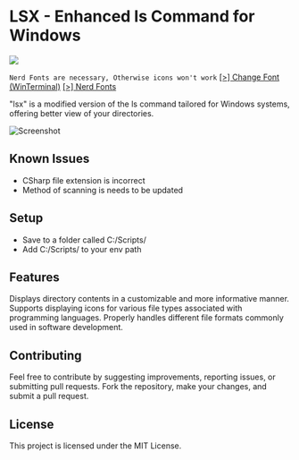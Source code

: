 # LSX - Enhanced ls Command for Windows

<img src="https://img.shields.io/badge/rust-%23000000.svg?&style=for-the-badge&logo=rust&logoColor=red" />

`
Nerd Fonts are necessary, Otherwise icons won't work
 `
 [[>] Change Font (WinTerminal)][change-font]
 [[>] Nerd Fonts][nerd-fonts]

"lsx" is a modified version of the ls command tailored for Windows systems, offering better view of your directories.

![Screenshot](https://media.discordapp.net/attachments/1179401790215684117/1179446059332812880/image.png?ex=6579cfbd&is=65675abd&hm=d203661fd885e6aa028710d00d62a1419a31950a346e0a14b9d1826bae0b2991&=&format=webp&quality=lossless&width=886&height=446 "Screenshot")

 ## Known Issues
 - CSharp file extension is incorrect
 - Method of scanning is needs to be updated



## Setup
-  Save to a folder called C:/Scripts/
- Add C:/Scripts/ to your env path

## Features
Displays directory contents in a customizable and more informative manner.
Supports displaying icons for various file types associated with programming languages.
Properly handles different file formats commonly used in software development.

## Contributing
Feel free to contribute by suggesting improvements, reporting issues, or submitting pull requests. Fork the repository, make your changes, and submit a pull request.

## License
This project is licensed under the MIT License.


[nerd-fonts]: https://www.nerdfonts.com/font-downloads "Nerd Fonts"

[change-font]: https://pureinfotech.com/change-font-face-windows-terminal/
